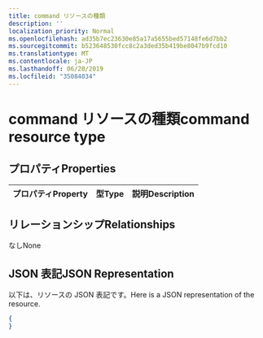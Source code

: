 ```yaml
---
title: command リソースの種類
description: ''
localization_priority: Normal
ms.openlocfilehash: ad35b7ec23630e85a17a5655bed57148fe6d7bb2
ms.sourcegitcommit: b523648530fcc8c2a3ded35b419be8047b9fcd10
ms.translationtype: MT
ms.contentlocale: ja-JP
ms.lasthandoff: 06/20/2019
ms.locfileid: "35084034"
---
```

# <a name="command-resource-type"></a><span data-ttu-id="bcde2-102">command リソースの種類</span><span class="sxs-lookup"><span data-stu-id="bcde2-102">command resource type</span></span>

## <a name="properties"></a><span data-ttu-id="bcde2-103">プロパティ</span><span class="sxs-lookup"><span data-stu-id="bcde2-103">Properties</span></span>
|<span data-ttu-id="bcde2-104">プロパティ</span><span class="sxs-lookup"><span data-stu-id="bcde2-104">Property</span></span>|<span data-ttu-id="bcde2-105">型</span><span class="sxs-lookup"><span data-stu-id="bcde2-105">Type</span></span>|<span data-ttu-id="bcde2-106">説明</span><span class="sxs-lookup"><span data-stu-id="bcde2-106">Description</span></span>|
|:---|:---|:---|

## <a name="relationships"></a><span data-ttu-id="bcde2-107">リレーションシップ</span><span class="sxs-lookup"><span data-stu-id="bcde2-107">Relationships</span></span>
<span data-ttu-id="bcde2-108">なし</span><span class="sxs-lookup"><span data-stu-id="bcde2-108">None</span></span>
## <a name="json-representation"></a><span data-ttu-id="bcde2-109">JSON 表記</span><span class="sxs-lookup"><span data-stu-id="bcde2-109">JSON Representation</span></span>
<span data-ttu-id="bcde2-110">以下は、リソースの JSON 表記です。</span><span class="sxs-lookup"><span data-stu-id="bcde2-110">Here is a JSON representation of the resource.</span></span>
<!--{
  "blockType": "resource",
  "@odata.type": "microsoft.graph.command"
}-->
``` json
{
}
```



